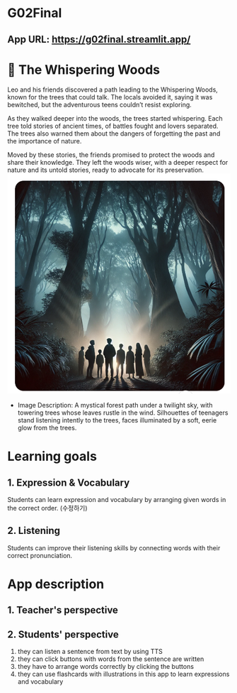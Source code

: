 # G02Final
## App URL: https://g02final.streamlit.app/

# 🌳 The Whispering Woods
Leo and his friends discovered a path leading to the Whispering Woods, known for the trees that could talk. The locals avoided it, saying it was bewitched, but the adventurous teens couldn’t resist exploring.

As they walked deeper into the woods, the trees started whispering. Each tree told stories of ancient times, of battles fought and lovers separated. The trees also warned them about the dangers of forgetting the past and the importance of nature.

Moved by these stories, the friends promised to protect the woods and share their knowledge. They left the woods wiser, with a deeper respect for nature and its untold stories, ready to advocate for its preservation.
![This is an image](https://github.com/MK316/Digital-Literacy-Class/blob/main/materials/story02.png?raw=true)
- Image Description: A mystical forest path under a twilight sky, with towering trees whose leaves rustle in the wind. Silhouettes of teenagers stand listening intently to the trees, faces illuminated by a soft, eerie glow from the trees.

# Learning goals

## 1. Expression & Vocabulary
Students can learn expression and vocabulary by arranging given words in the correct order. (수정하기)

## 2. Listening
Students can improve their listening skills by connecting words with their correct pronunciation.

# App description
## 1. Teacher's perspective

## 2. Students' perspective
1) they can listen a sentence from text by using TTS
2) they can click buttons with words from the sentence are written
3) they have to arrange words correctly by clicking the buttons
4) they can use flashcards with illustrations in this app to learn expressions and vocabulary
